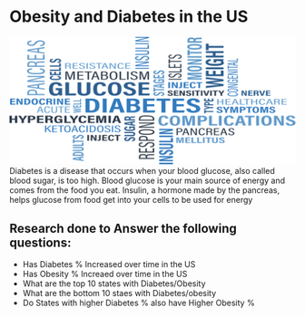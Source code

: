 # Obesity and Diabetes in the US
![Img from file](Images/main.png)
<br>
Diabetes is a disease that occurs when your blood glucose, also called blood sugar, is too high. Blood glucose is your main source of energy and comes from the food you eat. Insulin, a hormone made by the pancreas, helps glucose from food get into your cells to be used for energy

## Research done to Answer the following questions:
* Has Diabetes % Increased over time in the US
* Has Obesity % Increaed over time in the US
* What are the top 10 states with Diabetes/Obesity
* What are the bottom 10 staes with Diabetes/obesity
* Do States with higher Diabetes %  also have Higher Obesity %



